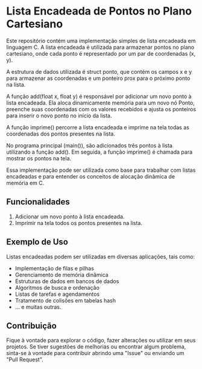 # Lista Encadeada de Pontos no Plano Cartesiano

Este repositório contém uma implementação simples de lista encadeada em linguagem C. A lista encadeada é utilizada para armazenar pontos no plano cartesiano, onde cada ponto é representado por um par de coordenadas (x, y).

A estrutura de dados utilizada é struct ponto, que contém os campos x e y para armazenar as coordenadas e um ponteiro prox para o próximo ponto na lista.

A função add(float x, float y) é responsável por adicionar um novo ponto à lista encadeada. Ela aloca dinamicamente memória para um novo nó Ponto, preenche suas coordenadas com os valores recebidos e ajusta os ponteiros para inserir o novo ponto no início da lista.

A função imprime() percorre a lista encadeada e imprime na tela todas as coordenadas dos pontos presentes na lista.

No programa principal (main()), são adicionados três pontos à lista utilizando a função add(). Em seguida, a função imprime() é chamada para mostrar os pontos na tela.

Essa implementação pode ser utilizada como base para trabalhar com listas encadeadas e para entender os conceitos de alocação dinâmica de memória em C.

## Funcionalidades

1. Adicionar um novo ponto à lista encadeada.
2. Imprimir na tela todos os pontos presentes na lista.

## Exemplo de Uso

Listas encadeadas podem ser utilizadas em diversas aplicações, tais como:

- Implementação de filas e pilhas
- Gerenciamento de memória dinâmica
- Estruturas de dados em bancos de dados
- Algoritmos de busca e ordenação
- Listas de tarefas e agendamentos
- Tratamento de colisões em tabelas hash
- ... e muitas outras.

## Contribuição

Fique à vontade para explorar o código, fazer alterações ou utilizar em seus projetos. Se tiver sugestões de melhorias ou encontrar algum problema, sinta-se à vontade para contribuir abrindo uma "Issue" ou enviando um "Pull Request".
